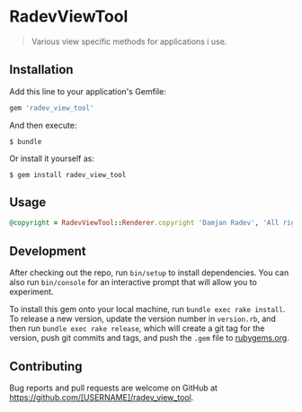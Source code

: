 # RadevViewTool

> Various view specific methods for applications i use.


## Installation

Add this line to your application's Gemfile:

```ruby
gem 'radev_view_tool'
```

And then execute:

    $ bundle

Or install it yourself as:

    $ gem install radev_view_tool

## Usage
```ruby
@copyright = RadevViewTool::Renderer.copyright 'Damjan Radev', 'All rights reserved'
```
## Development

After checking out the repo, run `bin/setup` to install dependencies. You can also run `bin/console` for an interactive prompt that will allow you to experiment.

To install this gem onto your local machine, run `bundle exec rake install`. To release a new version, update the version number in `version.rb`, and then run `bundle exec rake release`, which will create a git tag for the version, push git commits and tags, and push the `.gem` file to [rubygems.org](https://rubygems.org).

## Contributing

Bug reports and pull requests are welcome on GitHub at https://github.com/[USERNAME]/radev_view_tool.
